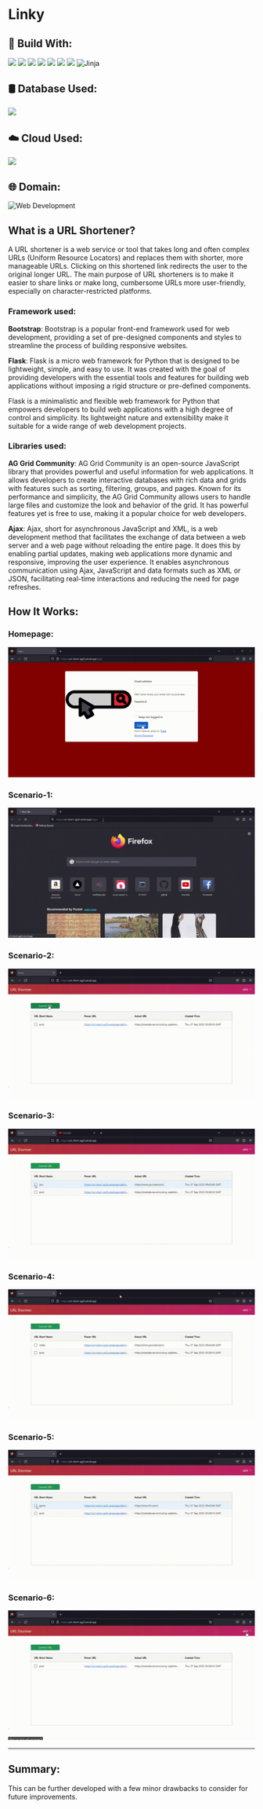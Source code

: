 # Linky
## 🔧 Build With:
<img src="https://img.shields.io/badge/HTML5-E34F26?style=for-the-badge&logo=html5&logoColor=white"> <img src="https://img.shields.io/badge/CSS3-1572B6?style=for-the-badge&logo=css3&logoColor=white">
<img src="https://img.shields.io/badge/JavaScript-323330?style=for-the-badge&logo=javascript&logoColor=F7DF1E"> <img src="https://img.shields.io/badge/Bootstrap-563D7C?style=for-the-badge&logo=bootstrap&logoColor=white"> <img src="https://img.shields.io/badge/jQuery-0769AD?style=for-the-badge&logo=jquery&logoColor=white"> <img src="https://img.shields.io/badge/Flask-000000?style=for-the-badge&logo=flask&logoColor=white"> <img src="https://img.shields.io/badge/Python-FFD43B?style=for-the-badge&logo=python&logoColor=blue"> ![Jinja](https://img.shields.io/badge/jinja-white.svg?style=for-the-badge&logo=jinja&logoColor=black)

## 🛢️ Database Used:
<img src="https://img.shields.io/badge/PostgreSQL-316192?style=for-the-badge&logo=postgresql&logoColor=white">

## ☁️ Cloud Used:
<img src="https://img.shields.io/badge/Vercel-000000?style=for-the-badge&logo=vercel&logoColor=white">

## 🌐 Domain:
![Web Development](https://img.shields.io/badge/Web%20Development-3399FF?style=for-the-badge&logo=🌐&logoColor=white)






## What is a URL Shortener?
A URL shortener is a web service or tool that takes long and often complex URLs (Uniform Resource Locators) and replaces them with shorter, more manageable URLs. Clicking on this shortened link redirects the user to the original longer URL. The main purpose of URL shorteners is to make it easier to share links or make long, cumbersome URLs more user-friendly, especially on character-restricted platforms.

### Framework used:
<b>Bootstrap</b>: Bootstrap is a popular front-end framework used for web development, providing a set of pre-designed components and styles to streamline the process of building responsive websites.

<b>Flask</b>: Flask is a micro web framework for Python that is designed to be lightweight, simple, and easy to use. It was created with the goal of providing developers with the essential tools and features for building web applications without imposing a rigid structure or pre-defined components.

Flask is a minimalistic and flexible web framework for Python that empowers developers to build web applications with a high degree of control and simplicity. Its lightweight nature and extensibility make it suitable for a wide range of web development projects.

### Libraries used:

<b>AG Grid Community</b>: AG Grid Community is an open-source JavaScript library that provides powerful and useful information for web applications. It allows developers to create interactive databases with rich data and grids with features such as sorting, filtering, groups, and pages. Known for its performance and simplicity, the AG Grid Community allows users to handle large files and customize the look and behavior of the grid. It has powerful features yet is free to use, making it a popular choice for web developers.

<b>Ajax</b>: Ajax, short for asynchronous JavaScript and XML, is a web development method that facilitates the exchange of data between a web server and a web page without reloading the entire page. It does this by enabling partial updates, making web applications more dynamic and responsive, improving the user experience. It enables asynchronous communication using Ajax, JavaScript and data formats such as XML or JSON, facilitating real-time interactions and reducing the need for page refreshes.

## How It Works:

### Homepage:

![Screenshot](homepage.gif)


### Scenario-1:

![Screenshot](ui_testing_screenshot_1.gif)

### Scenario-2:

![Screenshot](ui_testing_screenshot_2.gif)

### Scenario-3:

![Screenshot](ui_testing_screenshot_3.gif)

### Scenario-4:

![Screenshot](ui_testing_screenshot_4.gif)

### Scenario-5:

![Screenshot](ui_testing_screenshot_5.gif)

### Scenario-6:

![Screenshot](ui_testing_screenshot_6.gif)


<hr>

## Summary:
This can be further developed with a few minor drawbacks to consider for future improvements.
<br>
